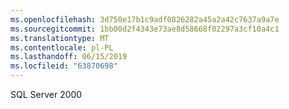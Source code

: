 ```yaml
---
ms.openlocfilehash: 3d750e17b1c9adf0826282a45a2a42c7637a9a7e
ms.sourcegitcommit: 1bb00d2f4343e73ae8d58668f02297a3cf10a4c1
ms.translationtype: MT
ms.contentlocale: pl-PL
ms.lasthandoff: 06/15/2019
ms.locfileid: "63870698"
---
```

SQL Server 2000